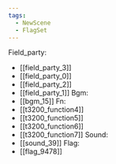```yaml
---
tags:
  - NewScene
  - FlagSet
---
```

Field_party:
- [[field_party_3]]
- [[field_party_0]]
- [[field_party_2]]
- [[field_party_1]]
Bgm:
- [[bgm_15]]
Fn:
- [[t3200_function4]]
- [[t3200_function5]]
- [[t3200_function6]]
- [[t3200_function7]]
Sound:
- [[sound_39]]
Flag:
- [[flag_9478]]
